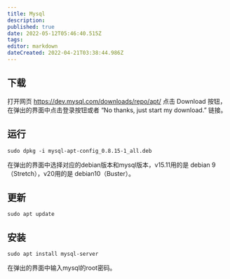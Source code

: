 ```yaml
---
title: Mysql
description: 
published: true
date: 2022-05-12T05:46:40.515Z
tags: 
editor: markdown
dateCreated: 2022-04-21T03:38:44.986Z
---
```


## 下载

打开网页 <https://dev.mysql.com/downloads/repo/apt/> 点击 Download 按钮，在弹出的界面中点击登录按钮或者 “No thanks, just start my download.” 链接。

## 运行

````
sudo dpkg -i mysql-apt-config_0.8.15-1_all.deb
````

在弹出的界面中选择对应的debian版本和mysql版本，v15.11用的是 debian 9 （Stretch），v20用的是 debian10（Buster）。

## 更新

````
sudo apt update
````

## 安装

````
sudo apt install mysql-server
````

在弹出的界面中输入mysql的root密码。
